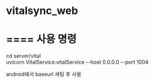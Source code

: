 # vitalsync_web

====
사용 명령
====
cd server/vital  
uvicorn VitalService:vitalService --host 0.0.0.0 --port 1004

android에서 baseurl 세팅 후 사용
